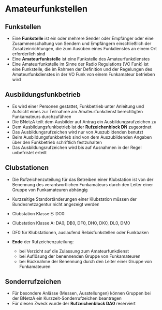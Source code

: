 # Amateurfunkstellen

## Funkstellen

- Eine **Funkstelle** ist ein oder mehrere Sender oder Empfänger oder eine Zusammenschaltung von Sendern und Empfängern einschließlich der Zusatzeinrichtungen, die zum Ausüben eines Funkdienstes an einem Ort erforderlich sind
- Eine **Amateurfunkstelle** ist eine Funkstelle des Amateurfunkdienstes
- Eine Amateurfunkstelle im Sinne der Radio Regulations (VO Funk) ist eine Funkstelle, die im Rahmen der Definition und der Regelungen des Amateurfunkdienstes in der VO Funk von einem Funkamateur betrieben wird

## Ausbildungsfunkbetrieb

- Es wird einer Personen gestattet, Funkbetrieb unter Anleitung und Aufsicht eines zur Teilnahme am Amateurfunkdienst berechtigten Funkamateurs durchzuführen
- Die BNetzA teilt dem Ausbilder auf Antrag ein Ausbildungsrufzeichen zu
- Dem Ausbildungsfunkbetrieb ist der **Rufzeichenblock DN** zugeordnet
- Das Ausbildungsrufzeichen wird nur von Auszubildenden benutzt
- Beim Ausbildungsfunkbetrieb sind von dem Auszubildenden Angaben über den Funkbetrieb schriftlich festzuhalten
- Das Ausbildungsrufzeichen wird bis auf Ausnahmen in der Regel unbefristet erteilt

## Clubstationen

- Die Rufzeichenzuteilung für das Betreiben einer Klubstation ist von der Benennung des verantwortlichen Funkamateurs durch den Leiter einer Gruppe von Funkamateuren abhängig
- Kurzzeitige Standortänderungen einer Klubstation müssen der Bundesnetzagentur nicht angezeigt werden
- Clubstation Klasse E: DO0
- Clubstation Klasse A: DA0, DB0, DF0, DH0, DK0, DL0, DM0
- DF0 für Klubstationen, auslaufend Relaisfunkstellen oder Funkbaken

- **Ende** der Rufzeichenzuteilung:

  - bei Verzicht auf die Zulassung zum Amateurfunkdienst
  - bei Auflösung der benennenden Gruppe von Funkamateuren
  - bei Rücknahme der Benennung durch den Leiter einer Gruppe von Funkamateuren

## Sonderrufzeichen

* Für besondere Anlässe (Messen, Ausstellungen) können Gruppen bei der BNetzA ein Kurzzeit-Sonderrufzeichen beantragen
* Für diesen Zweck wurde der **Rufzeichenblock DA0** reserviert